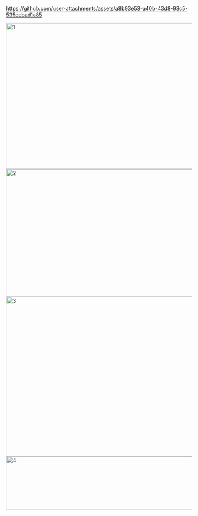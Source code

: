 https://github.com/user-attachments/assets/a8b93e53-a40b-43d8-93c5-535eebad1a85

<img width="833" height="397" alt="1" src="https://github.com/user-attachments/assets/6e056fba-e86d-44c3-8d0a-2d5a661fd030" />
<img width="829" height="347" alt="2" src="https://github.com/user-attachments/assets/b4858fbc-e70a-4033-898d-5cd17d547de3" />
<img width="818" height="433" alt="3" src="https://github.com/user-attachments/assets/39ebda88-2e50-440d-ad55-7b36c050a16b" />
<img width="833" height="145" alt="4" src="https://github.com/user-attachments/assets/5b05925d-d0c6-4e4c-897a-5eb712d7b408" />




